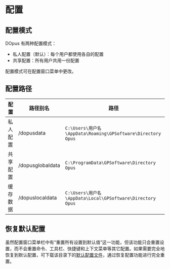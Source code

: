 # 配置
## 配置模式
DOpus 有两种配置模式：
- 私人配置（默认）：每个用户都使用各自的配置
- 共享配置：所有用户共用一份配置

配置模式可在配置窗口菜单中更改。

## 配置路径
配置 | 路径别名 | 路径
--- | --- | ---
私人配置 | /dopusdata | `C:\Users\用户名\AppData\Roaming\GPSoftware\Directory Opus`
共享配置 | /dopusglobaldata | `C:\ProgramData\GPSoftware\Directory Opus`
缓存数据 | /dopuslocaldata | `C:\Users\用户名\AppData\Local\GPSoftware\Directory Opus`

## 恢复默认配置
虽然配置窗口菜单栏中有“重置所有设置到默认值”这一功能，但该功能只会重置设置，而不会重置命令、工具栏、快捷键和上下文菜单等其它配置。如果需要完全地恢复到默认配置，可下载该目录下的[默认配置文件](默认配置%20简体中文%20v12.23.ocb)，通过恢复配置功能进行完全重置。